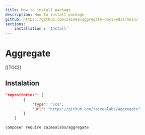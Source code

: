 ```yaml
---
title: How to install package
description: How to install package
github: https://github.com/zaimea/aggregate-docs/edit/main/
sections: 
    installation : 'Install'
---
```


# Aggregate

[[TOC]]

## Instalation

```json
"repositories": [
        {
            "type": "vcs",
            "url": "https://github.com/zaimealabs/aggregate"
        }
    ]
```

```bash
composer require zaimealabs/aggregate
```
